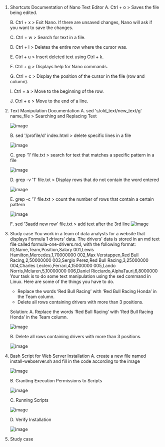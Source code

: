 1. Shortcuts Documentation of Nano Text Editor
   A. Ctrl + o > Saves the file being edited.
   
   B. Ctrl + x > Exit Nano. If there are unsaved changes, Nano will ask if you want to save the changes.
   
   C. Ctrl + w > Search for text in a file.
   
   D. Ctrl + l > Deletes the entire row where the cursor was.
   
   E. Ctrl + u > Insert deleted text using Ctrl + k.
   
   F. Ctrl + g > Displays help for Nano commands.
   
   G. Ctrl + c > Display the position of the cursor in the file (row and column).
   
   I. Ctrl + a > Move to the beginning of the row.
   
   J. Ctrl + e > Move to the end of a line.

3. Text Manipulation Documentation
   A. sed 's/old_text/new_text/g' name_file > Searching and Replacing Text

   ![image](https://github.com/user-attachments/assets/252dd4d8-be11-485d-9a93-57d4fdcfe69d)

   B. sed '/profile/d' index.html > delete specific lines in a file

   ![image](https://github.com/user-attachments/assets/af7751d9-3719-4b88-93ef-3d9f47efa20b)

   C. grep '1' file.txt > search for text that matches a specific pattern in a file

   ![image](https://github.com/user-attachments/assets/1447240c-11b8-4410-b611-d307f576e126)

   D. grep -v '1' file.txt > Display rows that do not contain the word entered

   ![image](https://github.com/user-attachments/assets/198bfc46-de80-430c-867f-85c92d08516e)

   E. grep -c '1' file.txt > count the number of rows that contain a certain pattern
   
   ![image](https://github.com/user-attachments/assets/dee46214-d462-4a57-a7de-7440af1f942d)

   F. sed '3aadd new row' file.txt > add text after the 3rd line
   ![image](https://github.com/user-attachments/assets/a35131fd-8727-4e1b-a913-40cb9e1e90f3)

4. Study case
   You work in a team of data analysts for a website that displays Formula 1 drivers' data. The drivers' data is stored in an md text file called formula-one-drivers.md, with the following format:
   ID,Name,Team,Position,Salary
   001,Lewis Hamilton,Mercedes,1,70000000
   002,Max Verstappen,Red Bull Racing,2,50000000
   003,Sergio Perez,Red Bull Racing,3,25000000
   004,Charles Leclerc,Ferrari,4,15000000
   005,Lando Norris,Mclaren,5,10000000
   006,Daniel Ricciardo,AlphaTauri,6,8000000
   Your task is to do some text manipulation using the sed command in Linux. Here are some of the things you have to do.
   - Replace the words ‘Red Bull Racing’ with ‘Red Bull Racing Honda’ in the Team column.
   - Delete all rows containing drivers with more than 3 positions.

   Solution:
   A. Replace the words ‘Red Bull Racing’ with ‘Red Bull Racing Honda’ in the Team column.
   
   ![image](https://github.com/user-attachments/assets/e38f26db-4fec-49e0-97a6-61b7e1397f8f)

   B. Delete all rows containing drivers with more than 3 positions.

   ![image](https://github.com/user-attachments/assets/2473591a-c5cc-40e9-966c-83e80ccb1bbf)

5. Bash Script for Web Server Installation
   A. create a new file named install-webserver.sh and fill in the code according to the image
   
   ![image](https://github.com/user-attachments/assets/2bb717fd-dfef-4a0d-95ac-1ede4dbba518)

   B. Granting Execution Permissions to Scripts

   ![image](https://github.com/user-attachments/assets/0834e25e-9270-4677-be65-28ccdf814a0e)

   C. Running Scripts
   
   ![image](https://github.com/user-attachments/assets/489baca2-dea8-4823-bb4b-2dada5a27b83)

   D. Verify Installation

   ![image](https://github.com/user-attachments/assets/9a89adae-1e4e-479d-8c07-ddf1e949b4c2)

6. Study case    
